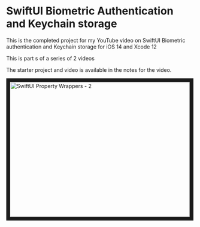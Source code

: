 # SwiftUI Biometric Authentication and Keychain storage

This is the completed project for my YouTube video on SwiftUI Biometric authentication and Keychain storage for iOS 14 and Xcode 12

This is part s of a series of 2 videos



The starter project and video is available in the notes for the video.

<a href="http://www.youtube.com/watch?feature=player_embedded&v=-4gbUyZZZgs" target="_blank"><img src="http://img.youtube.com/vi/-4gbUyZZZgs/0.jpg" 
alt="SwiftUI Property Wrappers - 2" width="480" height="360" border="10" /></a>